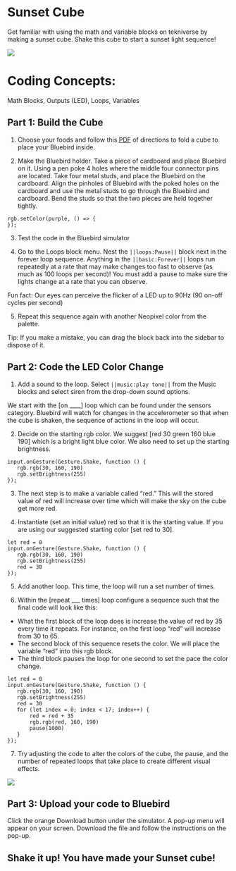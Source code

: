 # Sunset Cube


Get familiar with using the math and variable blocks on tekniverse by making a sunset cube. Shake this cube to start a sunset light sequence!

![](/static/bb/projects/sunset.gif)

# Coding Concepts:
Math Blocks, Outputs (LED), Loops, Variables


## Part 1: Build the Cube

1) Choose your foods and follow this [PDF](https://drive.google.com/file/d/1ZtjzpGcUbavmv6g7bzCTchvu33Es9XkF/view?usp=sharing) of directions to fold a cube to place your Bluebird inside.


2) Make the Bluebird holder. Take a piece of cardboard and place Bluebird on it. Using a pen poke 4 holes where the middle four connector pins are located. Take four metal studs, and place the Bluebird on the cardboard. Align the pinholes of Bluebird with the poked holes on the cardboard and use the metal studs to go through the Bluebird and cardboard. Bend the studs so that the two pieces are held together tightly.


```blocks
rgb.setColor(purple, () => {
});
```

3) Test the code in the Bluebird simulator

4) Go to the Loops block menu. Nest the ``||loops:Pause||`` block next in the forever loop sequence. Anything in the ``||basic:Forever||`` loops run repeatedly at a rate that may make changes too fast to observe (as much as 100 loops per second)! You must add a pause to make sure the lights change at a rate that you can observe.

Fun fact: Our eyes can perceive the flicker of a LED up to 90Hz (90 on-off cycles per second)

5) Repeat this sequence again with another Neopixel color from the palette.

Tip: If you make a mistake, you can drag the block back into the sidebar to dispose of it.



## Part 2:  Code the LED Color Change


1) Add a sound to the loop. Select ``||music:play tone||`` from the Music blocks and select siren from the drop-down sound options.

We start with the [on ____] loop which can be found under the sensors category. Bluebird will watch for changes in the accelerometer so that when the cube is shaken, the sequence of actions in the loop will occur.


2) Decide on the starting rgb color. We suggest [red 30 green 160 blue 190] which is a bright light blue color. We also need to set up the starting brightness.


```blocks
input.onGesture(Gesture.Shake, function () {
   rgb.rgb(30, 160, 190)
   rgb.setBrightness(255)
});
```

3) The next step is to make a variable called “red.” This will the stored value of red will increase over time which will make the sky on the cube get more red.



4) Instantiate (set an initial value) red so that it is the starting value. If you are using our suggested starting color [set red to 30].



```blocks
let red = 0
input.onGesture(Gesture.Shake, function () {
   rgb.rgb(30, 160, 190)
   rgb.setBrightness(255)
   red = 30
});
```

5) Add another loop. This time, the loop will run a set number of times.


6) Within the [repeat ___ times] loop configure a sequence such that the final code will look like this:


* What the first block of the loop does is increase the value of red by 35 every time it repeats. For instance, on the first loop “red” will increase from 30 to 65.
* The second block of this sequence resets the color. We will place the variable “red” into this rgb block.
* The third block pauses the loop for one second to set the pace the color change.

```blocks
let red = 0
input.onGesture(Gesture.Shake, function () {
   rgb.rgb(30, 160, 190)
   rgb.setBrightness(255)
   red = 30
   for (let index = 0; index < 17; index++) {
       red = red + 35
       rgb.rgb(red, 160, 190)
       pause(1000)
   }
});
```

7) Try adjusting the code to alter the colors of the cube, the pause, and the number of repeated loops that take place to create different visual effects.

![](/static/bb/projects/sunset.gif)

## Part 3: Upload your code to Bluebird

Click the orange Download button under the simulator. A pop-up menu will appear on your screen. Download the file and follow the instructions on the pop-up.


## Shake it up! You have made your Sunset cube!
